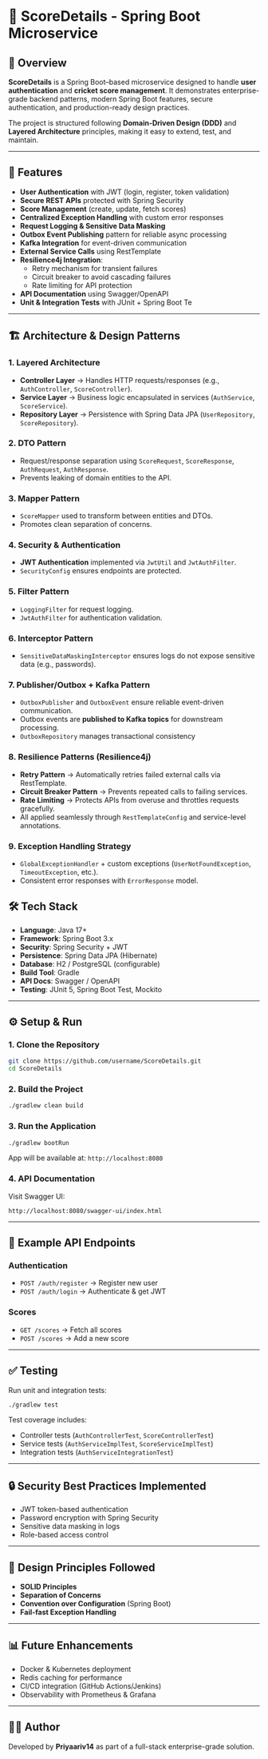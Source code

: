 # 🏏 ScoreDetails - Spring Boot Microservice

## 📖 Overview

**ScoreDetails** is a Spring Boot–based microservice designed to handle **user authentication** and **cricket score management**. It demonstrates enterprise-grade backend patterns, modern Spring Boot features, secure authentication, and production-ready design practices.

The project is structured following **Domain-Driven Design (DDD)** and **Layered Architecture** principles, making it easy to extend, test, and maintain.

---

## 🚀 Features

* **User Authentication** with JWT (login, register, token validation)
* **Secure REST APIs** protected with Spring Security
* **Score Management** (create, update, fetch scores)
* **Centralized Exception Handling** with custom error responses
* **Request Logging & Sensitive Data Masking**
* **Outbox Event Publishing** pattern for reliable async processing
* **Kafka Integration** for event-driven communication
* **External Service Calls** using RestTemplate
* **Resilience4j Integration**:
  - Retry mechanism for transient failures  
  - Circuit breaker to avoid cascading failures  
  - Rate limiting for API protection
* **API Documentation** using Swagger/OpenAPI
* **Unit & Integration Tests** with JUnit + Spring Boot Te
---

## 🏗️ Architecture & Design Patterns

### 1. **Layered Architecture**

* **Controller Layer** → Handles HTTP requests/responses (e.g., `AuthController`, `ScoreController`).
* **Service Layer** → Business logic encapsulated in services (`AuthService`, `ScoreService`).
* **Repository Layer** → Persistence with Spring Data JPA (`UserRepository`, `ScoreRepository`).

### 2. **DTO Pattern**

* Request/response separation using `ScoreRequest`, `ScoreResponse`, `AuthRequest`, `AuthResponse`.
* Prevents leaking of domain entities to the API.

### 3. **Mapper Pattern**

* `ScoreMapper` used to transform between entities and DTOs.
* Promotes clean separation of concerns.

### 4. **Security & Authentication**

* **JWT Authentication** implemented via `JwtUtil` and `JwtAuthFilter`.
* `SecurityConfig` ensures endpoints are protected.

### 5. **Filter Pattern**

* `LoggingFilter` for request logging.
* `JwtAuthFilter` for authentication validation.

### 6. **Interceptor Pattern**

* `SensitiveDataMaskingInterceptor` ensures logs do not expose sensitive data (e.g., passwords).

### 7. **Publisher/Outbox + Kafka Pattern**
* `OutboxPublisher` and `OutboxEvent` ensure reliable event-driven communication.
* Outbox events are **published to Kafka topics** for downstream processing.
* `OutboxRepository` manages transactional consistency

### 8. **Resilience Patterns (Resilience4j)**
* **Retry Pattern** → Automatically retries failed external calls via RestTemplate.  
* **Circuit Breaker Pattern** → Prevents repeated calls to failing services.  
* **Rate Limiting** → Protects APIs from overuse and throttles requests gracefully.  
* All applied seamlessly through `RestTemplateConfig` and service-level annotations.

### 9. **Exception Handling Strategy**

* `GlobalExceptionHandler` + custom exceptions (`UserNotFoundException`, `TimeoutException`, etc.).
* Consistent error responses with `ErrorResponse` model.

## 🛠️ Tech Stack

* **Language**: Java 17+
* **Framework**: Spring Boot 3.x
* **Security**: Spring Security + JWT
* **Persistence**: Spring Data JPA (Hibernate)
* **Database**: H2 / PostgreSQL (configurable)
* **Build Tool**: Gradle
* **API Docs**: Swagger / OpenAPI
* **Testing**: JUnit 5, Spring Boot Test, Mockito

---

## ⚙️ Setup & Run

### 1. Clone the Repository

```bash
git clone https://github.com/username/ScoreDetails.git
cd ScoreDetails
```

### 2. Build the Project

```bash
./gradlew clean build
```

### 3. Run the Application

```bash
./gradlew bootRun
```

App will be available at: `http://localhost:8080`

### 4. API Documentation

Visit Swagger UI:

```
http://localhost:8080/swagger-ui/index.html
```

---

## 🔑 Example API Endpoints

### Authentication

* `POST /auth/register` → Register new user
* `POST /auth/login` → Authenticate & get JWT

### Scores

* `GET /scores` → Fetch all scores
* `POST /scores` → Add a new score

---

## ✅ Testing

Run unit and integration tests:

```bash
./gradlew test
```

Test coverage includes:

* Controller tests (`AuthControllerTest`, `ScoreControllerTest`)
* Service tests (`AuthServiceImplTest`, `ScoreServiceImplTest`)
* Integration tests (`AuthServiceIntegrationTest`)

---

## 🔒 Security Best Practices Implemented

* JWT token-based authentication
* Password encryption with Spring Security
* Sensitive data masking in logs
* Role-based access control

---

## 📐 Design Principles Followed

* **SOLID Principles**
* **Separation of Concerns**
* **Convention over Configuration** (Spring Boot)
* **Fail-fast Exception Handling**

---

## 📊 Future Enhancements

* Docker & Kubernetes deployment
* Redis caching for performance
* CI/CD integration (GitHub Actions/Jenkins)
* Observability with Prometheus & Grafana

---

## 👩‍💻 Author

Developed by **Priyaariv14** as part of a full-stack enterprise-grade solution.

